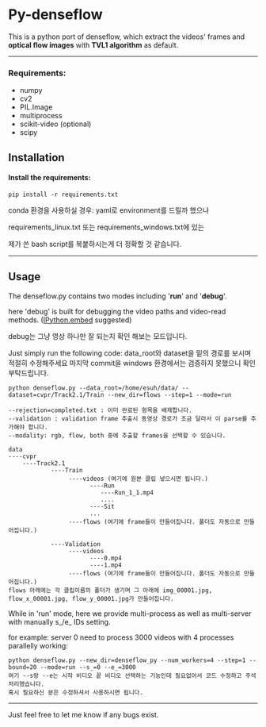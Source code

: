 # Py-denseflow


This is a python port of denseflow, which extract the videos' frames and **optical flow images** with **TVL1 algorithm** as default.

---

### Requirements:
- numpy
- cv2
- PIL.Image
- multiprocess
- scikit-video (optional)
- scipy


## Installation
#### Install the requirements:
```
pip install -r requirements.txt

```
conda 환경을 사용하실 경우: yaml로 environment를 드릴까 했으나 

requirements_linux.txt 또는 requirements_windows.txt에 있는 

제가 쓴 bash script를 복붙하시는게 더 정확할 것 같습니다.

---

## Usage
The denseflow.py contains two modes including '**run**' and '**debug**'.


here 'debug' is built for debugging the video paths and video-read methods. ([IPython.embed](http://ipython.org/ipython-doc/dev/interactive/reference.html#embedding) suggested)

debug는 그냥 영상 하나만 잘 되는지 확인 해보는 모드입니다.

Just simply run the following code: 
data_root와 dataset을 밑의 경로를 보시며 적절히 수정해주세요
마지막 commit을 windows 환경에서는 검증하지 못했으니 확인 부탁드립니다.

```
python denseflow.py --data_root=/home/esuh/data/ --dataset=cvpr/Track2.1/Train --new_dir=flows --step=1 --mode=run

--rejection=completed.txt : 이미 완료된 항목을 배제합니다.
--validation : validation frame 추출시 동영상 경로가 조금 달라서 이 parse를 추가해야 합니다.
--modality: rgb, flow, both 중에 추출할 frames을 선택할 수 있습니다.

```

```
data
----cvpr
    ----Track2.1
            ----Train
                 ----videos (여기에 원본 클립 넣으시면 됩니다.)
                       ----Run
                          ----Run_1_1.mp4
                          ....
                       ----Sit
                       ...
                 ----flows (여기에 frame들이 만들어집니다. 폴더도 자동으로 만들어집니다.)
                 
            ----Validation
                 ----videos
                       ----0.mp4
                       ----1.mp4
                 ----flows (여기에 frame들이 만들어집니다. 폴더도 자동으로 만들어집니다.)
flows 아래에는 각 클립이름의 폴더가 생기며 그 아래에 img_00001.jpg, flow_x_00001.jpg, flow_y_00001.jpg가 만들어집니다.
```


While in 'run' mode, here we provide multi-process as well as multi-server with manually s_/e_ IDs setting.

for example:  server 0 need to process 3000 videos with 4 processes parallelly working:

```
python denseflow.py --new_dir=denseflow_py --num_workers=4 --step=1 --bound=20 --mode=run --s_=0 --e_=3000
여기 --s랑 --e는 시작 비디오 끝 비디오 선택하는 기능인데 필요없어서 코드 수정하고 주석 처리했습니다.
혹시 필요하신 분은 수정하셔서 사용하시면 됩니다.
```

---

Just feel free to let me know if any bugs exist.

